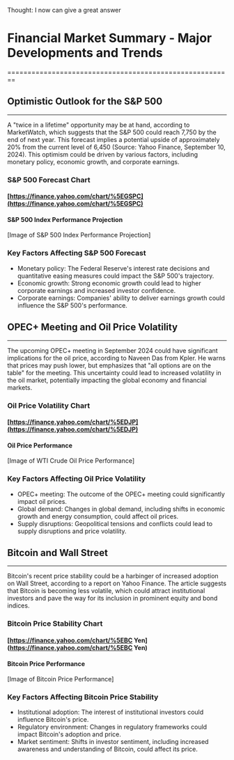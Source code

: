 Thought: I now can give a great answer

# Financial Market Summary - Major Developments and Trends
========================================================

## Optimistic Outlook for the S&P 500
--------------------------------------

A "twice in a lifetime" opportunity may be at hand, according to MarketWatch, which suggests that the S&P 500 could reach 7,750 by the end of next year. This forecast implies a potential upside of approximately 20% from the current level of 6,450 (Source: Yahoo Finance, September 10, 2024). This optimism could be driven by various factors, including monetary policy, economic growth, and corporate earnings.

### S&P 500 Forecast Chart
#### [https://finance.yahoo.com/chart/%5EGSPC](https://finance.yahoo.com/chart/%5EGSPC)
#### S&P 500 Index Performance Projection

[Image of S&P 500 Index Performance Projection]

### Key Factors Affecting S&P 500 Forecast
* Monetary policy: The Federal Reserve's interest rate decisions and quantitative easing measures could impact the S&P 500's trajectory.
* Economic growth: Strong economic growth could lead to higher corporate earnings and increased investor confidence.
* Corporate earnings: Companies' ability to deliver earnings growth could influence the S&P 500's performance.

## OPEC+ Meeting and Oil Price Volatility
-----------------------------------------

The upcoming OPEC+ meeting in September 2024 could have significant implications for the oil price, according to Naveen Das from Kpler. He warns that prices may push lower, but emphasizes that "all options are on the table" for the meeting. This uncertainty could lead to increased volatility in the oil market, potentially impacting the global economy and financial markets.

### Oil Price Volatility Chart
#### [https://finance.yahoo.com/chart/%5EDJP](https://finance.yahoo.com/chart/%5EDJP)
#### Oil Price Performance

[Image of WTI Crude Oil Price Performance]

### Key Factors Affecting Oil Price Volatility
* OPEC+ meeting: The outcome of the OPEC+ meeting could significantly impact oil prices.
* Global demand: Changes in global demand, including shifts in economic growth and energy consumption, could affect oil prices.
* Supply disruptions: Geopolitical tensions and conflicts could lead to supply disruptions and price volatility.

## Bitcoin and Wall Street
-------------------------

Bitcoin's recent price stability could be a harbinger of increased adoption on Wall Street, according to a report on Yahoo Finance. The article suggests that Bitcoin is becoming less volatile, which could attract institutional investors and pave the way for its inclusion in prominent equity and bond indices.

### Bitcoin Price Stability Chart
#### [https://finance.yahoo.com/chart/%5EBC Yen](https://finance.yahoo.com/chart/%5EBC Yen)
#### Bitcoin Price Performance

[Image of Bitcoin Price Performance]

### Key Factors Affecting Bitcoin Price Stability
* Institutional adoption: The interest of institutional investors could influence Bitcoin's price.
* Regulatory environment: Changes in regulatory frameworks could impact Bitcoin's adoption and price.
* Market sentiment: Shifts in investor sentiment, including increased awareness and understanding of Bitcoin, could affect its price.